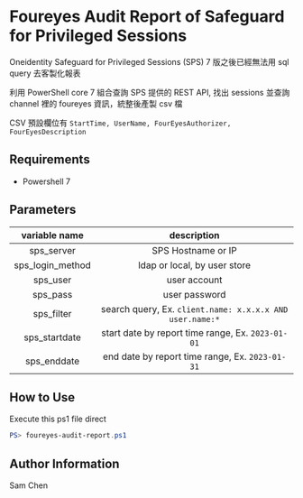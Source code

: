 # Foureyes Audit Report of Safeguard for Privileged Sessions

Oneidentity Safeguard for Privileged Sessions (SPS) 7 版之後已經無法用 sql query 去客製化報表

利用 PowerShell core 7 組合查詢 SPS 提供的 REST API, 找出 sessions 並查詢 channel 裡的 foureyes 資訊，統整後產製 csv 檔

CSV 預設欄位有 `StartTime, UserName, FourEyesAuthorizer, FourEyesDescription`


## Requirements
* Powershell 7

## Parameters

|variable name|description|
|:-:|:-:|
|sps_server|SPS Hostname or IP|
|sps_login_method|ldap or local, by user store|
|sps_user|user account|
|sps_pass|user password|
|sps_filter|search query, Ex. `client.name: x.x.x.x AND user.name:*`|
|sps_startdate|start date by report time range, Ex. `2023-01-01`|
|sps_enddate|end date by report time range, Ex. `2023-01-31`|

## How to Use

Execute this ps1 file direct

```powershell
PS> foureyes-audit-report.ps1 
```

## Author Information

Sam Chen
